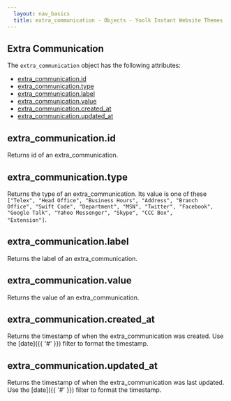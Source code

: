 ```yaml
---
  layout: nav_basics
  title: extra_communication - Objects - Yoolk Instant Website Themes
---
```


<h2 class="section-title">Extra Communication</h2>

The <code>extra_communication</code> object has the following attributes:

<div class="panel">
  <div class="panel-body">
    <ul>
      <li>
        <a href="#id">extra_communication.id</a>
      </li>
      <li>
        <a href="#type">extra_communication.type</a>
      </li>
      <li>
        <a href="#label">extra_communication.label</a>
      </li>
      <li>
        <a href="#value">extra_communication.value</a>
      </li>
      <li>
        <a href="#created_at">extra_communication.created_at</a>
      </li>
      <li>
        <a href="#updated_at">extra_communication.updated_at</a>
      </li>
    </ul>
  </div>
</div>

<h2 class="tags" id="id">extra_communication.id</h2>

Returns id of an extra_communication.

<h2 class="tags" id="type">extra_communication.type</h2>

Returns the type of an extra_communication. Its value is one of these <code>["Telex", "Head Office", "Business Hours", "Address", "Branch Office", "Swift Code", "Department", "MSN", "Twitter", "Facebook", "Google Talk", "Yahoo Messenger", "Skype", "CCC Box", "Extension"]</code>.

<h2 class="tags" id="label">extra_communication.label</h2>

Returns the label of an extra_communication.

<h2 class="tags" id="value">extra_communication.value</h2>

Returns the value of an extra_communication.

<h2 class="tags" id="created_at">extra_communication.created_at</h2>

Returns the timestamp of when the extra_communication was created. Use the [date]({{ '#' }}) filter to format the timestamp.

<h2 class="tags" id="updated_at">extra_communication.updated_at</h2>

Returns the timestamp of when the extra_communication was last updated. Use the [date]({{ '#' }}) filter to format the timestamp.